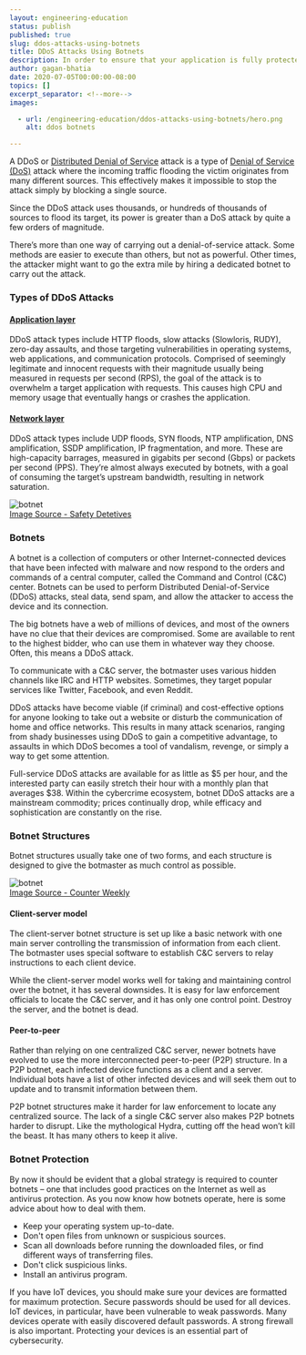 ```yaml
---
layout: engineering-education
status: publish
published: true
slug: ddos-attacks-using-botnets
title: DDoS Attacks Using Botnets
description: In order to ensure that your application is fully protected from DDoS attacks, it's essential to understand how these types of attacks are carried out. This article focuses on DDoS attacks by botnets.
author: gagan-bhatia
date: 2020-07-05T00:00:00-08:00
topics: []
excerpt_separator: <!--more-->
images:

  - url: /engineering-education/ddos-attacks-using-botnets/hero.png
    alt: ddos botnets

---
```


A DDoS or [Distributed Denial of Service](https://en.wikipedia.org/wiki/Denial-of-service_attack#Distributed_DoS_attack) attack is a type of [Denial of Service (DoS)](https://en.wikipedia.org/wiki/Denial-of-service_attack) attack where the incoming traffic flooding the victim originates from many different sources. This effectively makes it impossible to stop the attack simply by blocking a single source.

<!--more-->
Since the DDoS attack uses thousands, or hundreds of thousands of sources to flood its target, its power is greater than a DoS attack by quite a few orders of magnitude.

There’s more than one way of carrying out a denial-of-service attack. Some methods are easier to execute than others, but not as powerful. Other times, the attacker might want to go the extra mile by hiring a dedicated botnet to carry out the attack.

### Types of DDoS Attacks

#### [Application layer](https://en.wikipedia.org/wiki/Denial-of-service_attack#Application-layer_attacks)
DDoS attack types include HTTP floods, slow attacks (Slowloris, RUDY), zero-day assaults, and those targeting vulnerabilities in operating systems, web applications, and communication protocols. Comprised of seemingly legitimate and innocent requests with their magnitude usually being measured in requests per second (RPS), the goal of the attack is to overwhelm a target application with requests. This causes high CPU and memory usage that eventually hangs or crashes the application.
#### [Network layer](https://en.wikipedia.org/wiki/Denial-of-service_attack#HTTP_slow_POST_DoS_attack)
DDoS attack types include UDP floods, SYN floods, NTP amplification, DNS amplification, SSDP amplification, IP fragmentation, and more. These are high-capacity barrages, measured in gigabits per second (Gbps) or packets per second (PPS). They’re almost always executed by botnets, with a goal of consuming the target’s upstream bandwidth, resulting in network saturation.

![botnet](/engineering-education/ddos-attacks-using-botnets/what-is-a-botnet-and-how-to-protect-yourself-in-2019-1.png.png)<br>
[Image Source - Safety Detetives](https://www.safetydetectives.com/blog/what-is-a-botnet-and-how-to-protect-yourself-in/)

### Botnets
A botnet is a collection of computers or other Internet-connected devices that have been infected with malware and now respond to the orders and commands of a central computer, called the Command and Control (C&C) center. Botnets can be used to perform Distributed Denial-of-Service (DDoS) attacks, steal data, send spam, and allow the attacker to access the device and its connection.

The big botnets have a web of millions of devices, and most of the owners have no clue that their devices are compromised. Some are available to rent to the highest bidder, who can use them in whatever way they choose. Often, this means a DDoS attack.

To communicate with a C&C server, the botmaster uses various hidden channels like IRC and HTTP websites. Sometimes, they target popular services like Twitter, Facebook, and even Reddit.

DDoS attacks have become viable (if criminal) and cost-effective options for anyone looking to take out a website or disturb the communication of home and office networks. This results in many attack scenarios, ranging from shady businesses using DDoS to gain a competitive advantage, to assaults in which DDoS becomes a tool of vandalism, revenge, or simply a way to get some attention.

Full-service DDoS attacks are available for as little as $5 per hour, and the interested party can easily stretch their hour with a monthly plan that averages $38. Within the cybercrime ecosystem, botnet DDoS attacks are a mainstream commodity; prices continually drop, while efficacy and sophistication are constantly on the rise.

### Botnet Structures
Botnet structures usually take one of two forms, and each structure is designed to give the botmaster as much control as possible.

![botnet](/engineering-education/ddos-attacks-using-botnets/structuresBotNets.jpg)<br>
[Image Source - Counter  Weekly](https://www.computerweekly.com/tip/Botnet-detection-through-DNS-behavior-and-clustering-analysis)

#### Client-server model
The client-server botnet structure is set up like a basic network with one main server controlling the transmission of information from each client. The botmaster uses special software to establish C&C servers to relay instructions to each client device.

While the client-server model works well for taking and maintaining control over the botnet, it has several downsides. It is easy for law enforcement officials to locate the C&C server, and it has only one control point. Destroy the server, and the botnet is dead.

#### Peer-to-peer
Rather than relying on one centralized C&C server, newer botnets have evolved to use the more interconnected peer-to-peer (P2P) structure. In a P2P botnet, each infected device functions as a client and a server. Individual bots have a list of other infected devices and will seek them out to update and to transmit information between them.

P2P botnet structures make it harder for law enforcement to locate any centralized source. The lack of a single C&C server also makes P2P botnets harder to disrupt. Like the mythological Hydra, cutting off the head won’t kill the beast. It has many others to keep it alive.

### Botnet Protection
By now it should be evident that a global strategy is required to counter botnets – one that includes good practices on the Internet as well as antivirus protection. As you now know how botnets operate, here is some advice about how to deal with them.

- Keep your operating system up-to-date.
- Don't open files from unknown or suspicious sources.
- Scan all downloads before running the downloaded files, or find different ways of transferring files.
- Don't click suspicious links.
- Install an antivirus program.

If you have IoT devices, you should make sure your devices are formatted for maximum protection. Secure passwords should be used for all devices. IoT devices, in particular, have been vulnerable to weak passwords. Many devices operate with easily discovered default passwords. A strong firewall is also important. Protecting your devices is an essential part of cybersecurity.
